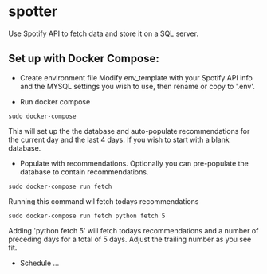 # spotter
Use Spotify API to fetch data and store it on a SQL server.

## Set up with Docker Compose:
- Create environment file 
Modify env_template with your Spotify API info and the MYSQL settings you wish to use, then rename or copy to '.env'.

- Run docker compose
~~~
sudo docker-compose
~~~
This will set up the the database and auto-populate recommendations for the current day and the last 4 days.
If you wish to start with a blank database.

- Populate with recommendations.
Optionally you can pre-populate the database to contain recommendations. 
~~~
sudo docker-compose run fetch
~~~
Running this command wil fetch todays recommendations
~~~
sudo docker-compose run fetch python fetch 5
~~~
Adding 'python fetch 5' will fetch todays recommendations and a number of preceding days for a total of 5 days.
Adjust the trailing number as you see fit. 

- Schedule
...